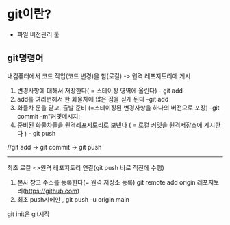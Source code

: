 # git이란?
- 파일 버전관리 툴

##  git명령어
내컴퓨터에서 코드 작업(코드 변경)을 함(로컬) -> 원격 레포지토리에 게시
1. 변경사항에 대해서 저장한다( = 스테이징 영역에 올린다)  - git add
2. add를 여러번해서 한 화물차에 많은 짐을 싣게 된다 -git add
3. 화물차 문을 닫고, 출발 준비 (=스테이징된 변경사항을 하나의 버전으로 포장) -git commit -m"커밋메시지:
4. 준비된 화물차들을 원격레포지토리로 보낸다 ( = 로컬 커밋을 원격저장소에 게시한다 ) - git push

//git add -> git commit -> git push

---
최초 로컬 <>원격 레포지토리 연결(git push 바로 직전에 수행)

1. 본사 창고 주소를 등록한다(= 원격 저장소 등록)
git remote add origin 레포지토리(https://github.com)
2. 최초 push시에만 , git push -u origin main


git init은 git시작

